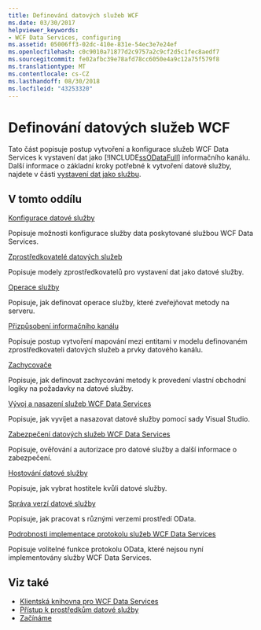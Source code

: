 ```yaml
---
title: Definování datových služeb WCF
ms.date: 03/30/2017
helpviewer_keywords:
- WCF Data Services, configuring
ms.assetid: 05006ff3-02dc-410e-831e-54ec3e7e24ef
ms.openlocfilehash: c0c9010a71877d2c9757a2c9cf2d5c1fec8aedf7
ms.sourcegitcommit: fe02afbc39e78afd78cc6050e4a9c12a75f579f8
ms.translationtype: MT
ms.contentlocale: cs-CZ
ms.lasthandoff: 08/30/2018
ms.locfileid: "43253320"
---
```

# <a name="defining-wcf-data-services"></a>Definování datových služeb WCF

Tato část popisuje postup vytvoření a konfigurace služeb WCF Data Services k vystavení dat jako [!INCLUDE[ssODataFull](../../../../includes/ssodatafull-md.md)] informačního kanálu. Další informace o základní kroky potřebné k vytvoření datové služby, najdete v části [vystavení dat jako službu](../../../../docs/framework/data/wcf/exposing-your-data-as-a-service-wcf-data-services.md).

## <a name="in-this-section"></a>V tomto oddílu

 [Konfigurace datové služby](../../../../docs/framework/data/wcf/configuring-the-data-service-wcf-data-services.md)

 Popisuje možnosti konfigurace služby data poskytované službou WCF Data Services.

 [Zprostředkovatelé datových služeb](../../../../docs/framework/data/wcf/data-services-providers-wcf-data-services.md)

 Popisuje modely zprostředkovatelů pro vystavení dat jako datové služby.

 [Operace služby](../../../../docs/framework/data/wcf/service-operations-wcf-data-services.md)

 Popisuje, jak definovat operace služby, které zveřejňovat metody na serveru.

 [Přizpůsobení informačního kanálu](../../../../docs/framework/data/wcf/feed-customization-wcf-data-services.md)

 Popisuje postup vytvoření mapování mezi entitami v modelu definovaném zprostředkovateli datových služeb a prvky datového kanálu.

 [Zachycovače](../../../../docs/framework/data/wcf/interceptors-wcf-data-services.md)

 Popisuje, jak definovat zachycování metody k provedení vlastní obchodní logiky na požadavky na datové služby.

 [Vývoj a nasazení služeb WCF Data Services](../../../../docs/framework/data/wcf/developing-and-deploying-wcf-data-services.md)

 Popisuje, jak vyvíjet a nasazovat datové služby pomocí sady Visual Studio.

 [Zabezpečení datových služeb WCF Data Services](../../../../docs/framework/data/wcf/securing-wcf-data-services.md)

 Popisuje, ověřování a autorizace pro datové služby a další informace o zabezpečení.

 [Hostování datové služby](../../../../docs/framework/data/wcf/hosting-the-data-service-wcf-data-services.md)

 Popisuje, jak vybrat hostitele kvůli datové služby.

 [Správa verzí datové služby](../../../../docs/framework/data/wcf/data-service-versioning-wcf-data-services.md)

 Popisuje, jak pracovat s různými verzemi prostředí OData.

 [Podrobnosti implementace protokolu služeb WCF Data Services](../../../../docs/framework/data/wcf/wcf-data-services-protocol-implementation-details.md)

 Popisuje volitelné funkce protokolu OData, které nejsou nyní implementovány služby WCF Data Services.

## <a name="see-also"></a>Viz také

- [Klientská knihovna pro WCF Data Services](../../../../docs/framework/data/wcf/wcf-data-services-client-library.md)
- [Přístup k prostředkům datové služby](../../../../docs/framework/data/wcf/accessing-data-service-resources-wcf-data-services.md)
- [Začínáme](../../../../docs/framework/data/wcf/getting-started-with-wcf-data-services.md)
